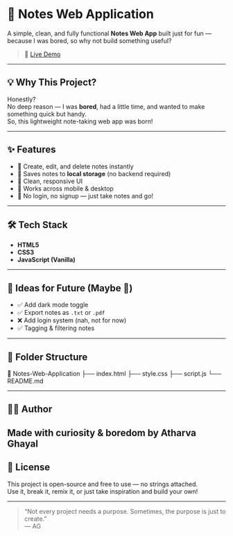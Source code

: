 # 📝 Notes Web Application

A simple, clean, and fully functional **Notes Web App** built just for fun — because I was bored, so why not build something useful?

> 🚀 [Live Demo](https://atharvaghayal.github.io/Notes-Web-Application/)

---

## 💡 Why This Project?

Honestly?  
No deep reason — I was **bored**, had a little time, and wanted to make something quick but handy.  
So, this lightweight note-taking web app was born!

---

## ✨ Features

- 📝 Create, edit, and delete notes instantly
- 💾 Saves notes to **local storage** (no backend required)
- 🎨 Clean, responsive UI
- 📱 Works across mobile & desktop
- 🚫 No login, no signup — just take notes and go!

---

## 🛠️ Tech Stack

- **HTML5**
- **CSS3**
- **JavaScript (Vanilla)**

---

## 🧠 Ideas for Future (Maybe 🤔)

- ✅ Add dark mode toggle
- ✅ Export notes as `.txt` or `.pdf`
- ❌ Add login system (nah, not for now)
- ✅ Tagging & filtering notes

---

## 📂 Folder Structure
📁 Notes-Web-Application
├── index.html
├── style.css
├── script.js
└── README.md


---

## 🧑‍💼 Author
Made with curiosity & boredom by **Atharva Ghayal**
---

## 📝 License

This project is open-source and free to use — no strings attached.  
Use it, break it, remix it, or just take inspiration and build your own!

---

> “Not every project needs a purpose. Sometimes, the purpose is just to create.”  
> — AG
